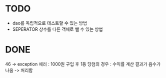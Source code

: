 # TODO
- dao를 독립적으로 테스트할 수 있는 방법
- SEPERATOR 상수를 다른 객체로 뺄 수 있는 방법


# DONE
46 -> exception
에러 : 1000원 구입 후 1등 당첨의 경우 : 수익률 계산 결과가 음수가 나옴 -> 처리함